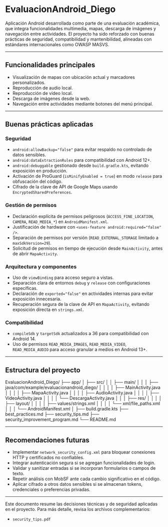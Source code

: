 # EvaluacionAndroid_Diego

Aplicación Android desarrollada como parte de una evaluación académica, que integra funcionalidades multimedia, mapas, descarga de imágenes y navegación entre actividades. El proyecto ha sido reforzado con buenas prácticas de seguridad, compatibilidad y mantenibilidad, alineadas con estándares internacionales como OWASP MASVS.

---

## Funcionalidades principales

- Visualización de mapas con ubicación actual y marcadores personalizados.
- Reproducción de audio local.
- Reproducción de video local.
- Descarga de imágenes desde la web.
- Navegación entre actividades mediante botones del menú principal.

---

## Buenas prácticas aplicadas

### Seguridad

- `android:allowBackup="false"` para evitar respaldo no controlado de datos sensibles.
- `android:dataExtractionRules` para compatibilidad con Android 12+.
- `android:debuggable` gestionado desde `build.gradle.kts`, evitando exposición en producción.
- Activación de ProGuard (`isMinifyEnabled = true`) en modo `release` para obfuscación del código.
- Cifrado de la clave de API de Google Maps usando `EncryptedSharedPreferences`.

### Gestión de permisos

- Declaración explícita de permisos peligrosos (`ACCESS_FINE_LOCATION`, `CAMERA`, `READ_MEDIA_*`) en `AndroidManifest.xml`.
- Justificación de hardware con `<uses-feature android:required="false" />`.
- Separación de permisos por versión (`READ_EXTERNAL_STORAGE` limitado a `maxSdkVersion=29`).
- Solicitud de permisos en tiempo de ejecución desde `MainActivity`, antes de abrir `MapaActivity`.

### Arquitectura y componentes

- Uso de `viewBinding` para acceso seguro a vistas.
- Separación clara de entornos `debug` y `release` con configuraciones específicas.
- Declaración de `exported="false"` en actividades internas para evitar exposición innecesaria.
- Recuperación segura de la clave de API en `MapaActivity`, evitando exposición directa en `strings.xml`.

### Compatibilidad

- `compileSdk` y `targetSdk` actualizados a 36 para compatibilidad con Android 14.
- Uso de permisos `READ_MEDIA_IMAGES`, `READ_MEDIA_VIDEO`, `READ_MEDIA_AUDIO` para acceso granular a medios en Android 13+.

---

## Estructura del proyecto
EvaluacionAndroid_Diego/ ├── app/ │   ├── src/ │   │   ├── main/ │   │   │   ├── java/com/example/evaluacionandroid_diego/ │   │   │   │   ├── MainActivity.java │   │   │   │   ├── MapaActivity.java │   │   │   │   ├── AudioActivity.java │   │   │   │   ├── VideoActivity.java │   │   │   │   └── DescargaActivity.java │   │   │   ├── res/ │   │   │   │   ├── layout/ │   │   │   │   ├── values/strings.xml │   │   │   │   └── xml/file_paths.xml │   │   │   └── AndroidManifest.xml │   ├── build.gradle.kts ├── best_practices.md ├── security_tips.md ├── security_improvement_program.md └── README.md


---

## Recomendaciones futuras

- Implementar `network_security_config.xml` para bloquear conexiones HTTP y certificados no confiables.
- Integrar autenticación segura si se agregan funcionalidades de login.
- Validar y sanitizar entradas si se incorporan formularios o campos de texto.
- Repetir análisis con MobSF ante cada cambio significativo en el código.
- Aplicar cifrado a otros datos sensibles si se almacenan tokens, credenciales o preferencias privadas.

---

Este documento resume las decisiones técnicas y de seguridad aplicadas en el proyecto. Para más detalle, revisa los archivos complementarios:
- `security_tips.pdf`
